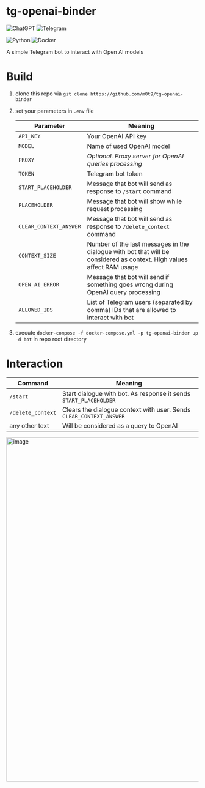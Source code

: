 # tg-openai-binder
![ChatGPT](https://img.shields.io/badge/chatGPT-74aa9c?style=for-the-badge&logo=openai&logoColor=white)
![Telegram](https://img.shields.io/badge/Telegram-2CA5E0?style=for-the-badge&logo=telegram&logoColor=white)

![Python](https://img.shields.io/badge/python-3670A0?style=for-the-badge&logo=python&logoColor=ffdd54)
![Docker](https://img.shields.io/badge/docker-%230db7ed.svg?style=for-the-badge&logo=docker&logoColor=white)

A simple Telegram bot to interact with Open AI models

# Build

1. clone this repo via `git clone https://github.com/m0t9/tg-openai-binder`
2. set your parameters in `.env` file

    | Parameter              | Meaning                                                                                                               |
    |------------------------|-----------------------------------------------------------------------------------------------------------------------|
    | `API_KEY`              | Your OpenAI API key                                                                                                   |
    | `MODEL`                | Name of used OpenAI model                                                                                             |
    | `PROXY`                | _Optional. Proxy server for OpenAI queries processing_                                                                |
    | `TOKEN`                | Telegram bot token                                                                                                    |
    | `START_PLACEHOLDER`    | Message that bot will send as response to `/start` command                                                            |
    | `PLACEHOLDER`          | Message that bot will show while request processing                                                                   |
    | `CLEAR_CONTEXT_ANSWER` | Message that bot will send as response to `/delete_context` command                                                   |
    | `CONTEXT_SIZE`         | Number of the last messages in the dialogue with bot that will be considered as context. High values affect RAM usage |
    | `OPEN_AI_ERROR`        | Message that bot will send if something goes wrong during OpenAI query processing                                     |
    | `ALLOWED_IDS`          | List of Telegram users (separated by comma) IDs that are allowed to interact with bot                                 |

3. execute `docker-compose -f docker-compose.yml -p tg-openai-binder up -d bot` in repo root directory

# Interaction
| Command           | Meaning                                                             |
|-------------------|---------------------------------------------------------------------|
| `/start`          | Start dialogue with bot. As response it sends `START_PLACEHOLDER`   |
| `/delete_context` | Clears the dialogue context with user. Sends `CLEAR_CONTEXT_ANSWER` |
| any other text    | Will be considered as a query to OpenAI                             |

<img width="900" alt="image" src="https://github.com/m0t9/tg-openai-binder/assets/60100612/92b90a80-e34a-4e51-8551-2071c55e3cf5">

